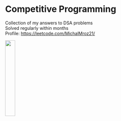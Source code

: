 # Competitive Programming

Collection of my answers to DSA problems\
Solved regularly within months\
Profile: https://leetcode.com/MichalMroz21/
<p align="left">
<img src="https://github.com/MichalMroz21/Leetcode/assets/125133223/adbefed5-ad07-497f-81ac-03c3e21b8170" width=25% height=25%>
<br/>



